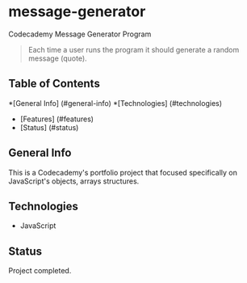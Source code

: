 # message-generator
Codecademy Message Generator Program

> Each time a user runs the program it should generate a random message (quote).

## Table of Contents

*[General Info] (#general-info)
*[Technologies] (#technologies)
* [Features] (#features)
* [Status] (#status)

## General Info

This is a Codecademy's portfolio project that focused specifically on JavaScript's objects, arrays structures.

## Technologies

* JavaScript

## Status

Project completed.
